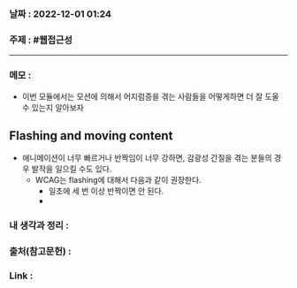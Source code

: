 ### 날짜 : 2022-12-01 01:24
### 주제 : #웹접근성 

---- 

### 메모 : 

- 이번 모듈에서는 모션에 의해서 어지럼증을 겪는 사람들을 어떻게하면 더 잘 도울 수 있는지 알아보자 

##  Flashing and moving content

- 애니메이션이 너무 빠르거나 반짝임이 너무 강하면, 감광성 간질을 겪는 분들의 경우 발작을 일으킬 수도 있다. 
	- WCAG는 flashing에 대해서 다음과 같이 권장한다. 
		- 일초에 세 번 이상 반짝이면 안 된다. 
		- 


### 내 생각과 정리 : 


### 출처(참고문헌) : 


### Link : 
